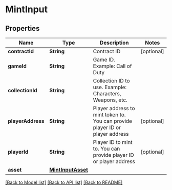 # MintInput

## Properties
Name | Type | Description | Notes
------------ | ------------- | ------------- | -------------
**contractId** | **String** | Contract ID | [optional] 
**gameId** | **String** | Game ID. Example: Call of Duty | 
**collectionId** | **String** | Collection ID to use. Example: Characters, Weapons, etc. | 
**playerAddress** | **String** | Player address to mint token to. You can provide player ID or player address | [optional] 
**playerId** | **String** | Player ID to mint to. You can provide player ID or player address | [optional] 
**asset** | [**MintInputAsset**](MintInputAsset.md) |  | 

[[Back to Model list]](../README.md#documentation-for-models) [[Back to API list]](../README.md#documentation-for-api-endpoints) [[Back to README]](../README.md)


